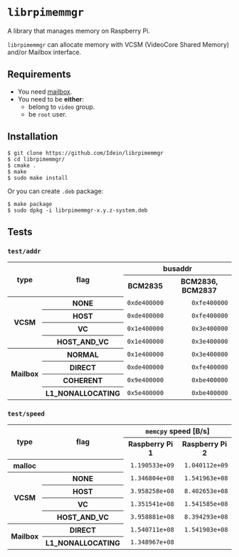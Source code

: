 # `librpimemmgr`

A library that manages memory on Raspberry Pi.

`librpimemmgr` can allocate memory with VCSM (VideoCore Shared Memory) and/or
Mailbox interface.


## Requirements

- You need [mailbox](https://github.com/Terminus-IMRC/mailbox).
- You need to be **either**:
  - belong to `video` group.
  - be `root` user.


## Installation

```
$ git clone https://github.com/Idein/librpimemmgr
$ cd librpimemmgr/
$ cmake .
$ make
$ sudo make install
```

Or you can create `.deb` package:

```
$ make package
$ sudo dpkg -i librpimemmgr-x.y.z-system.deb
```


## Tests

### `test/addr`

<table>
<tr> <th rowspan=2>type</th> <th rowspan=2>flag</th> <th colspan=2>busaddr</th> </tr>
<tr> <th>BCM2835</th> <th>BCM2836, BCM2837</th> </tr>
<tr> <th rowspan=4>VCSM</th>    <th>NONE</th>             <td align="right"><code>0xde400000</code></td> <td align="right"><code>0xfe400000</code></td> </tr>
<tr>                            <th>HOST</th>             <td align="right"><code>0xde400000</code></td> <td align="right"><code>0xfe400000</code></td> </tr>
<tr>                            <th>VC</th>               <td align="right"><code>0x1e400000</code></td> <td align="right"><code>0x3e400000</code></td> </tr>
<tr>                            <th>HOST_AND_VC</th>      <td align="right"><code>0x1e400000</code></td> <td align="right"><code>0x3e400000</code></td> </tr>
<tr> <th rowspan=4>Mailbox</th> <th>NORMAL</th>           <td align="right"><code>0x1e400000</code></td> <td align="right"><code>0x3e400000</code></td> </tr>
<tr>                            <th>DIRECT</th>           <td align="right"><code>0xde400000</code></td> <td align="right"><code>0xfe400000</code></td> </tr>
<tr>                            <th>COHERENT</th>         <td align="right"><code>0x9e400000</code></td> <td align="right"><code>0xbe400000</code></td> </tr>
<tr>                            <th>L1_NONALLOCATING</th> <td align="right"><code>0x5e400000</code></td> <td align="right"><code>0xbe400000</code></td> </tr>
</table>

### `test/speed`

<table>
<tr> <th rowspan=2>type</th> <th rowspan=2>flag</th> <th colspan=2><code>memcpy</code> speed [B/s]</th> </tr>
<tr> <th>Raspberry Pi 1</th> <th>Raspberry Pi 2</th> </tr>
<tr> <th>malloc</th>            <th></th>                 <td align="right"><code>1.190533e+09</code></td> <td align="right"><code>1.040112e+09</code></td> </tr>
<tr> <th rowspan=4>VCSM</th>    <th>NONE</th>             <td align="right"><code>1.346804e+08</code></td> <td align="right"><code>1.541963e+08</code></td> </tr>
<tr>                            <th>HOST</th>             <td align="right"><code>3.958258e+08</code></td> <td align="right"><code>8.402653e+08</code></td> </tr>
<tr>                            <th>VC</th>               <td align="right"><code>1.351541e+08</code></td> <td align="right"><code>1.541585e+08</code></td> </tr>
<tr>                            <th>HOST_AND_VC</th>      <td align="right"><code>3.958881e+08</code></td> <td align="right"><code>8.394293e+08</code></td> </tr>
<tr> <th rowspan=2>Mailbox</th> <th>DIRECT</th>           <td align="right"><code>1.540711e+08</code></td> <td align="right"><code>1.541903e+08</code></td> </tr>
<tr>                            <th>L1_NONALLOCATING</th> <td align="right"><code>1.348967e+08</code></td> <td align="right"></td>                          </tr>
</table>
